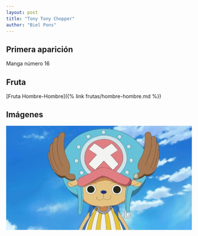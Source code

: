 ```yaml
---
layout: post
title: "Tony Tony Chopper"
author: "Biel Pons"
---
```


## Primera aparición

Manga número 16

## Fruta

[Fruta Hombre-Hombre]({% link frutas/hombre-hombre.md %})

## Imágenes

![Imágen de Chopper](/images/chopper.webp "Imágen de Chopper")
